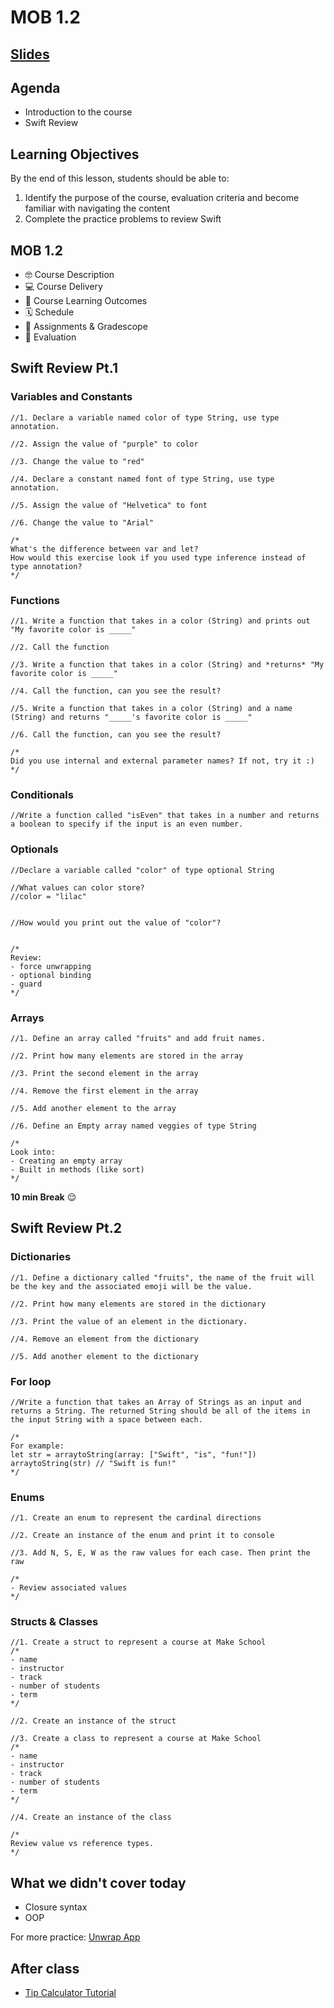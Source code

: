# MOB 1.2

## [Slides](https://make-school-courses.github.io/MOB-1.2-Introduction-to-iOS-Development/Slides/00-Swift-Review/README.html ':ignore')

<!-- > -->

## Agenda

- Introduction to the course
- Swift Review

<!-- > -->

## Learning Objectives

By the end of this lesson, students should be able to:

1. Identify the purpose of the course, evaluation criteria and become familiar with navigating the content
1. Complete the practice problems to review Swift

<!-- > -->

## MOB 1.2

- 🤓 Course Description
- 💻 Course Delivery
- 🧠 Course Learning Outcomes
- 🗓 Schedule
- 📓 Assignments & Gradescope
- 💯 Evaluation

<!-- > -->

## Swift Review Pt.1

### Variables and Constants

```
//1. Declare a variable named color of type String, use type annotation.

//2. Assign the value of "purple" to color

//3. Change the value to "red"

//4. Declare a constant named font of type String, use type annotation.

//5. Assign the value of "Helvetica" to font

//6. Change the value to "Arial"

/*
What's the difference between var and let?
How would this exercise look if you used type inference instead of type annotation?
*/
```

### Functions

```
//1. Write a function that takes in a color (String) and prints out "My favorite color is _____"

//2. Call the function

//3. Write a function that takes in a color (String) and *returns* "My favorite color is _____"

//4. Call the function, can you see the result? 

//5. Write a function that takes in a color (String) and a name (String) and returns "_____'s favorite color is _____"

//6. Call the function, can you see the result? 

/*
Did you use internal and external parameter names? If not, try it :)
*/
```

### Conditionals

```
//Write a function called "isEven" that takes in a number and returns a boolean to specify if the input is an even number.

```


### Optionals

```
//Declare a variable called "color" of type optional String

//What values can color store?
//color = "lilac"


//How would you print out the value of "color"?


/*
Review:
- force unwrapping
- optional binding
- guard 
*/
```
### Arrays

```
//1. Define an array called "fruits" and add fruit names.

//2. Print how many elements are stored in the array

//3. Print the second element in the array

//4. Remove the first element in the array

//5. Add another element to the array

//6. Define an Empty array named veggies of type String

/*
Look into:
- Creating an empty array
- Built in methods (like sort)
*/
```


<!-- > -->

**10 min Break** 😌

<!-- > -->

## Swift Review Pt.2

### Dictionaries

```
//1. Define a dictionary called "fruits", the name of the fruit will be the key and the associated emoji will be the value.

//2. Print how many elements are stored in the dictionary

//3. Print the value of an element in the dictionary.

//4. Remove an element from the dictionary

//5. Add another element to the dictionary

```
### For loop

```
//Write a function that takes an Array of Strings as an input and returns a String. The returned String should be all of the items in the input String with a space between each.

/*
For example:
let str = arraytoString(array: ["Swift", "is", "fun!"])
arraytoString(str) // "Swift is fun!"
*/

```

### Enums

```
//1. Create an enum to represent the cardinal directions

//2. Create an instance of the enum and print it to console

//3. Add N, S, E, W as the raw values for each case. Then print the raw 

/*
- Review associated values
*/
```

### Structs & Classes

```
//1. Create a struct to represent a course at Make School
/*
- name
- instructor
- track
- number of students
- term
*/

//2. Create an instance of the struct

//3. Create a class to represent a course at Make School
/*
- name
- instructor
- track
- number of students
- term
*/

//4. Create an instance of the class

/*
Review value vs reference types.
*/
```

<!-- > -->

## What we didn't cover today

- Closure syntax
- OOP

For more practice: [Unwrap App](https://apps.apple.com/us/app/unwrap/id1440611372)

<!-- > -->

## After class

- [Tip Calculator Tutorial](https://makeschool.org/mediabook/oa/tutorials/build-a-tip-calculator-in-swift-4/intro-tip-calculator/)
